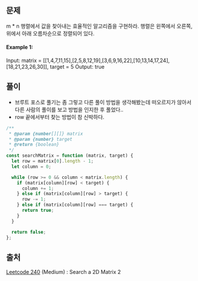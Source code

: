 ## 문제

m \* n 행렬에서 값을 찾아내는 효율적인 알고리즘을 구현하라. 행렬은 왼쪽에서 오른쪽, 위에서 아래 오름차순으로 정렬되어 있다.

#### Example 1:

Input: matrix = \[[1,4,7,11,15],[2,5,8,12,19],[3,6,9,16,22],[10,13,14,17,24],[18,21,23,26,30]], target = 5
Output: true

## 풀이

- 브루트 포스로 풀기는 좀 그렇고 다른 풀이 방법을 생각해봤는데 떠오르지가 않아서 다른 사람의 풀이를 보고 방법을 인지한 후 풀었다..
- row 끝에서부터 찾는 방법이 참 신박하다.

```js
/**
 * @param {number[][]} matrix
 * @param {number} target
 * @return {boolean}
 */
const searchMatrix = function (matrix, target) {
  let row = matrix[0].length - 1;
  let column = 0;

  while (row >= 0 && column < matrix.length) {
    if (matrix[column][row] < target) {
      column += 1;
    } else if (matrix[column][row] > target) {
      row -= 1;
    } else if (matrix[column][row] === target) {
      return true;
    }
  }

  return false;
};
```

## 출처

[Leetcode 240](https://leetcode.com/problems/search-a-2d-matrix-ii/description/) (Medium) : Search a 2D Matrix 2
